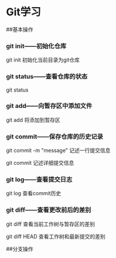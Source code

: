 # Git学习

##基本操作

### git init——初始化仓库

git init  初始化当前目录为git仓库

### git status——查看仓库的状态

git status

### git add——向暂存区中添加文件

git add <FileName>  将<FileName>添加到暂存区

### git commit——保存仓库的历史记录

git commit -m "message"  记述一行提交信息

git commit 记述详细提交信息

### git log——查看提交日志

git log    查看commit历史

### git diff——查看更改前后的差别

git diff    查看当前工作树与暂存区的差别

git diff HEAD    查看工作树和最新提交的差别

##分支操作

###